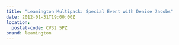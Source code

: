 ```yaml
---
title: "Leamington Multipack: Special Event with Denise Jacobs"
date: 2012-01-31T19:00:00Z
location:
  postal-code: CV32 5PZ
brand: leamington
---
```

